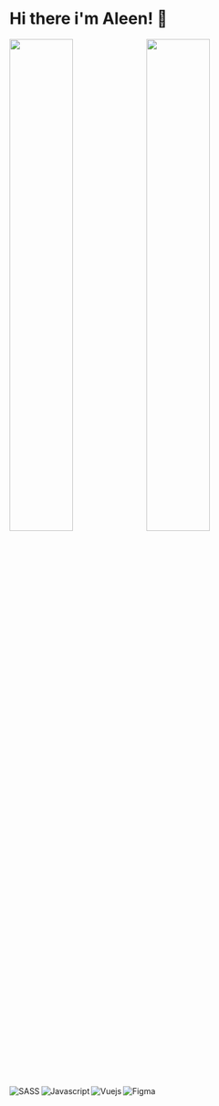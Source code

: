# Hi there i'm Aleen! 👋

<img align="left"  width="47%" src="https://github-readme-stats.vercel.app/api?username=xettrialeen&show_icons=true&theme=radical" />
                                                                                                                                 
<img align="left" width="47%" src="https://github-readme-stats.vercel.app/api/top-langs/?username=xettrialeen&layout=compact"/>


<img align="left"  alt="SASS"  src="https://img.shields.io/badge/SASS-hotpink.svg?style=for-the-badge&logo=SASS&logoColor=white" />
<img align="left"  alt="Javascript"  src="https://img.shields.io/badge/javascript-%23323330.svg?style=for-the-badge&logo=javascript&logoColor=%23F7DF1E" />
<img align="left"  alt="Vuejs"  src="https://img.shields.io/badge/vuejs-%2335495e.svg?style=for-the-badge&logo=vuedotjs&logoColor=%234FC08D" />

<img align="left"  alt="Figma"  src="https://img.shields.io/badge/figma-%23F24E1E.svg?style=for-the-badge&logo=figma&logoColor=white" />







